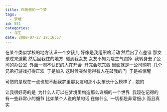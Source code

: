 ```yaml
---
title: 昨晚做的一个梦
tags:
  - 梦境
id: 551
categories:
  - 浮生
date: 2008-07-27 18:16:57
---
```


在某个类似学校的地方认识一个女孩儿
好像是我组织啥活动 然后出了点差错 那女孩过来道歉
然后回我住的地方&nbsp; 碰到我女友 女友不知为啥生气跑掉&nbsp; 
我转身去了公司的办公室&nbsp; 外面一圈不认识的人在开会&nbsp; 开完会吃东西
里面就是一公司网吧&nbsp; 几个兄弟打游戏打得正欢&nbsp; 于是加入
这时候突然觉得有人在敲我的门&nbsp; 于是被惊醒

可惜的是现在一点也想不起我梦里那女友和那小女孩长什么模样了...娘的

让我很好奇的是&nbsp; 为什么人可以在梦境里构造那么详细的一个世界&nbsp; 我现在记得的有一些非常小的细节
比如某个人说的某句话 在做什么&nbsp; 一切都是非常细小 而且真实